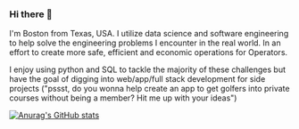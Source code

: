 ### Hi there 👋

I'm Boston from Texas, USA. I utilize data science and software engineering to help solve the engineering problems I encounter in the real world. In an effort to create more safe, efficient and economic operations for Operators. 

I enjoy using python and SQL to tackle the majority of these challenges but have the goal of digging into web/app/full stack development for side projects ("pssst, do you wonna help create an app to get golfers into private courses without being a member? Hit me up with your ideas")


[![Anurag's GitHub stats](https://github-readme-stats.vercel.app/api?username=babdev117)](https://github.com/anuraghazra/github-readme-stats)


<!--
**babdev117/babdev117** is a ✨ _special_ ✨ repository because its `README.md` (this file) appears on your GitHub profile.

Here are some ideas to get you started:

- 🔭 I’m currently working on ...
- 🌱 I’m currently learning ...
- 👯 I’m looking to collaborate on ...
- 🤔 I’m looking for help with ...
- 💬 Ask me about ...
- 📫 How to reach me: ...
- 😄 Pronouns: ...
- ⚡ Fun fact: ...
-->
